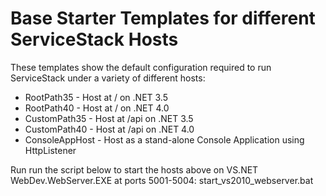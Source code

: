 # Base Starter Templates for different ServiceStack Hosts

These templates show the default configuration required to run ServiceStack under a variety of different hosts:

  * RootPath35 - Host at / on .NET 3.5
  * RootPath40 - Host at / on .NET 4.0
  * CustomPath35 - Host at /api on .NET 3.5
  * CustomPath40 - Host at /api on .NET 4.0
  * ConsoleAppHost - Host as a stand-alone Console Application using HttpListener

Run run the script below to start the hosts above on VS.NET WebDev.WebServer.EXE at ports 5001-5004:
start_vs2010_webserver.bat

